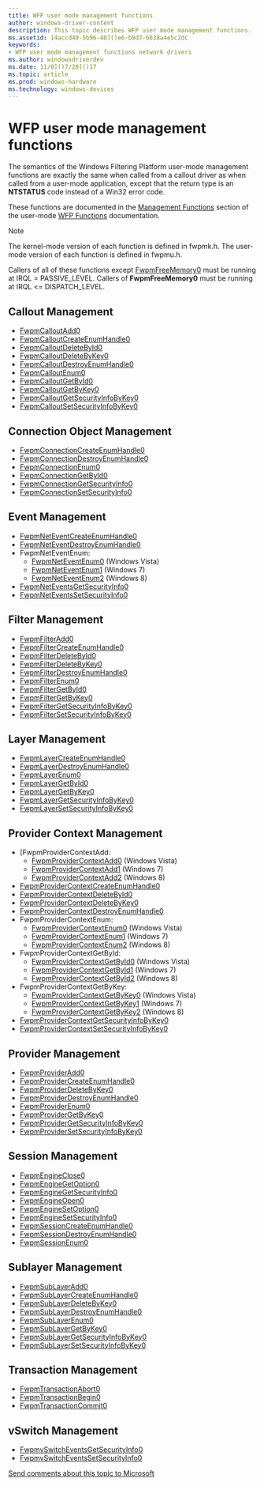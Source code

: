```yaml
---
title: WFP user mode management functions
author: windows-driver-content
description: This topic describes WFP user mode management functions.
ms.assetid: 14accd49-5b96-40]()e6-b9d7-6638a4e5c2dc
keywords:
- WFP user mode management functions network drivers
ms.author: windowsdriverdev
ms.date: 11/0]()7/20]()17
ms.topic: article
ms.prod: windows-hardware
ms.technology: windows-devices
---
```


# WFP user mode management functions

The semantics of the Windows Filtering Platform user-mode management functions are exactly the same when called from a callout driver as when called from a user-mode application, except that the return type is an **NTSTATUS** code instead of a Win32 error code. 

These functions are documented in the [Management Functions](https://msdn.microsoft.com/library/windows/hardware/aa364943) section of the user-mode [WFP Functions](https://msdn.microsoft.com/library/windows/hardware/aa364931) documentation. 

> [!NOTE]
> The kernel-mode version of each function is defined in fwpmk.h. The user-mode version of each function is defined in fwpmu.h.
 
Callers of all of these functions except [FwpmFreeMemory0](https://msdn.microsoft.com/library/windows/hardware/aa364071) must be running at IRQL = PASSIVE_LEVEL. Callers of **FwpmFreeMemory0** must be running at IRQL <= DISPATCH_LEVEL.

## Callout Management

- [FwpmCalloutAdd0](https://msdn.microsoft.com/library/windows/hardware/aa364010) 
- [FwpmCalloutCreateEnumHandle0](https://msdn.microsoft.com/library/windows/hardware/aa364012) 
- [FwpmCalloutDeleteById0](https://msdn.microsoft.com/library/windows/hardware/aa364013) 
- [FwpmCalloutDeleteByKey0](https://msdn.microsoft.com/library/windows/hardware/aa364016) 
- [FwpmCalloutDestroyEnumHandle0](https://msdn.microsoft.com/library/windows/hardware/aa364017) 
- [FwpmCalloutEnum0](https://msdn.microsoft.com/library/windows/hardware/aa364020) 
- [FwpmCalloutGetById0](https://msdn.microsoft.com/library/windows/hardware/aa364022) 
- [FwpmCalloutGetByKey0](https://msdn.microsoft.com/library/windows/hardware/aa364024) 
- [FwpmCalloutGetSecurityInfoByKey0](https://msdn.microsoft.com/library/windows/hardware/aa364026) 
- [FwpmCalloutSetSecurityInfoByKey0](https://msdn.microsoft.com/library/windows/hardware/aa364027) 

## Connection Object Management

- [FwpmConnectionCreateEnumHandle0](https://msdn.microsoft.com/library/windows/hardware/hh447303) 
- [FwpmConnectionDestroyEnumHandle0](https://msdn.microsoft.com/library/windows/hardware/hh447304) 
- [FwpmConnectionEnum0](https://msdn.microsoft.com/library/windows/hardware/hh447305) 
- [FwpmConnectionGetById0](https://msdn.microsoft.com/library/windows/hardware/hh447307) 
- [FwpmConnectionGetSecurityInfo0](https://msdn.microsoft.com/library/windows/hardware/hh447308) 
- [FwpmConnectionSetSecurityInfo0](https://msdn.microsoft.com/library/windows/hardware/hh447309) 

## Event Management

- [FwpmNetEventCreateEnumHandle0](https://msdn.microsoft.com/library/windows/hardware/aa364175) 
- [FwpmNetEventDestroyEnumHandle0](https://msdn.microsoft.com/library/windows/hardware/aa364176) 
- FwpmNetEventEnum:
    - [FwpmNetEventEnum0](https://msdn.microsoft.com/library/windows/hardware/aa364177) (Windows Vista)
    - [FwpmNetEventEnum1](https://msdn.microsoft.com/library/windows/hardware/dd744936) (Windows 7)
    - [FwpmNetEventEnum2](https://msdn.microsoft.com/library/windows/hardware/hh447314) (Windows 8)
- [FwpmNetEventsGetSecurityInfo0](https://msdn.microsoft.com/library/windows/hardware/aa814094) 
- [FwpmNetEventsSetSecurityInfo0](https://msdn.microsoft.com/library/windows/hardware/aa814095) 

## Filter Management

- [FwpmFilterAdd0](https://msdn.microsoft.com/library/windows/hardware/aa364046) 
- [FwpmFilterCreateEnumHandle0](https://msdn.microsoft.com/library/windows/hardware/aa364048) 
- [FwpmFilterDeleteById0](https://msdn.microsoft.com/library/windows/hardware/aa364050) 
- [FwpmFilterDeleteByKey0](https://msdn.microsoft.com/library/windows/hardware/aa364053) 
- [FwpmFilterDestroyEnumHandle0](https://msdn.microsoft.com/library/windows/hardware/aa364055) 
- [FwpmFilterEnum0](https://msdn.microsoft.com/library/windows/hardware/aa364058) 
- [FwpmFilterGetById0](https://msdn.microsoft.com/library/windows/hardware/aa364059) 
- [FwpmFilterGetByKey0](https://msdn.microsoft.com/library/windows/hardware/aa364060) 
- [FwpmFilterGetSecurityInfoByKey0](https://msdn.microsoft.com/library/windows/hardware/aa364061) 
- [FwpmFilterSetSecurityInfoByKey0](https://msdn.microsoft.com/library/windows/hardware/aa364064) 

## Layer Management

- [FwpmLayerCreateEnumHandle0](https://msdn.microsoft.com/library/windows/hardware/aa364167) 
- [FwpmLayerDestroyEnumHandle0](https://msdn.microsoft.com/library/windows/hardware/aa364168) 
- [FwpmLayerEnum0](https://msdn.microsoft.com/library/windows/hardware/aa364169) 
- [FwpmLayerGetById0](https://msdn.microsoft.com/library/windows/hardware/aa364170) 
- [FwpmLayerGetByKey0](https://msdn.microsoft.com/library/windows/hardware/aa364171) 
- [FwpmLayerGetSecurityInfoByKey0](https://msdn.microsoft.com/library/windows/hardware/aa364172) 
- [FwpmLayerSetSecurityInfoByKey0](https://msdn.microsoft.com/library/windows/hardware/aa364174) 

## Provider Context Management

- [FwpmProviderContextAdd:
    - [FwpmProviderContextAdd0](https://msdn.microsoft.com/library/windows/hardware/aa364181) (Windows Vista)
    - [FwpmProviderContextAdd1](https://msdn.microsoft.com/library/windows/hardware/dd744940) (Windows 7)
    - [FwpmProviderContextAdd2](https://msdn.microsoft.com/library/windows/hardware/hh447316) (Windows 8)
- [FwpmProviderContextCreateEnumHandle0](https://msdn.microsoft.com/library/windows/hardware/aa364182) 
- [FwpmProviderContextDeleteById0](https://msdn.microsoft.com/library/windows/hardware/aa364183) 
- [FwpmProviderContextDeleteByKey0](https://msdn.microsoft.com/library/windows/hardware/aa364184) 
- [FwpmProviderContextDestroyEnumHandle0](https://msdn.microsoft.com/library/windows/hardware/aa364185) 
- FwpmProviderContextEnum:
    - [FwpmProviderContextEnum0](https://msdn.microsoft.com/library/windows/hardware/aa364186) (Windows Vista)
    - [FwpmProviderContextEnum1](https://msdn.microsoft.com/library/windows/hardware/dd744941) (Windows 7)
    - [FwpmProviderContextEnum2](https://msdn.microsoft.com/library/windows/hardware/hh447332) (Windows 8)
- FwpmProviderContextGetById:
    - [FwpmProviderContextGetById0](https://msdn.microsoft.com/library/windows/hardware/aa364187) (Windows Vista)
    - [FwpmProviderContextGetById1](https://msdn.microsoft.com/library/windows/hardware/dd744942) (Windows 7)
    - [FwpmProviderContextGetById2](https://msdn.microsoft.com/library/windows/hardware/hh447335) (Windows 8)
- FwpmProviderContextGetByKey:
    - [FwpmProviderContextGetByKey0](https://msdn.microsoft.com/library/windows/hardware/aa364188) (Windows Vista)
    - [FwpmProviderContextGetByKey1](https://msdn.microsoft.com/library/windows/hardware/dd744943) (Windows 7)
    - [FwpmProviderContextGetByKey2](https://msdn.microsoft.com/library/windows/hardware/hh447337) (Windows 8)
- [FwpmProviderContextGetSecurityInfoByKey0](https://msdn.microsoft.com/library/windows/hardware/aa364189) 
- [FwpmProviderContextSetSecurityInfoByKey0](https://msdn.microsoft.com/library/windows/hardware/aa364190) 

## Provider Management

- [FwpmProviderAdd0](https://msdn.microsoft.com/library/windows/hardware/aa364180) 
- [FwpmProviderCreateEnumHandle0](https://msdn.microsoft.com/library/windows/hardware/aa364194) 
- [FwpmProviderDeleteByKey0](https://msdn.microsoft.com/library/windows/hardware/aa364195) 
- [FwpmProviderDestroyEnumHandle0](https://msdn.microsoft.com/library/windows/hardware/aa364196) 
- [FwpmProviderEnum0](https://msdn.microsoft.com/library/windows/hardware/aa364197) 
- [FwpmProviderGetByKey0](https://msdn.microsoft.com/library/windows/hardware/aa364198) 
- [FwpmProviderGetSecurityInfoByKey0](https://msdn.microsoft.com/library/windows/hardware/aa364199) 
- [FwpmProviderSetSecurityInfoByKey0](https://msdn.microsoft.com/library/windows/hardware/aa364200) 

## Session Management

- [FwpmEngineClose0](https://msdn.microsoft.com/library/windows/hardware/aa364034) 
- [FwpmEngineGetOption0](https://msdn.microsoft.com/library/windows/hardware/aa364035) 
- [FwpmEngineGetSecurityInfo0](https://msdn.microsoft.com/library/windows/hardware/aa364038) 
- [FwpmEngineOpen0](https://msdn.microsoft.com/library/windows/hardware/aa364040) 
- [FwpmEngineSetOption0](https://msdn.microsoft.com/library/windows/hardware/aa364042) 
- [FwpmEngineSetSecurityInfo0](https://msdn.microsoft.com/library/windows/hardware/aa364044) 
- [FwpmSessionCreateEnumHandle0](https://msdn.microsoft.com/library/windows/hardware/aa364204) 
- [FwpmSessionDestroyEnumHandle0](https://msdn.microsoft.com/library/windows/hardware/aa364205) 
- [FwpmSessionEnum0](https://msdn.microsoft.com/library/windows/hardware/aa364206) 

## Sublayer Management

- [FwpmSubLayerAdd0](https://msdn.microsoft.com/library/windows/hardware/aa364207) 
- [FwpmSubLayerCreateEnumHandle0](https://msdn.microsoft.com/library/windows/hardware/aa364208) 
- [FwpmSubLayerDeleteByKey0](https://msdn.microsoft.com/library/windows/hardware/aa364209) 
- [FwpmSubLayerDestroyEnumHandle0](https://msdn.microsoft.com/library/windows/hardware/aa364210) 
- [FwpmSubLayerEnum0](https://msdn.microsoft.com/library/windows/hardware/aa364211) 
- [FwpmSubLayerGetByKey0](https://msdn.microsoft.com/library/windows/hardware/aa364212) 
- [FwpmSubLayerGetSecurityInfoByKey0](https://msdn.microsoft.com/library/windows/hardware/aa364213) 
- [FwpmSubLayerSetSecurityInfoByKey0](https://msdn.microsoft.com/library/windows/hardware/aa364235) 

## Transaction Management

- [FwpmTransactionAbort0](https://msdn.microsoft.com/library/windows/hardware/aa364242) 
- [FwpmTransactionBegin0](https://msdn.microsoft.com/library/windows/hardware/aa364243) 
- [FwpmTransactionCommit0](https://msdn.microsoft.com/library/windows/hardware/aa364245) 

## vSwitch Management

- [FwpmvSwitchEventsGetSecurityInfo0](https://msdn.microsoft.com/library/windows/hardware/hh447339) 
- [FwpmvSwitchEventsSetSecurityInfo0](https://msdn.microsoft.com/library/windows/hardware/hh447341) 

[Send comments about this topic to Microsoft](mailto:wsddocfb@microsoft.com?subject=Documentation%20feedback%20%5Bp_mb\p_mb%5D:%20Planning%20your%20APN%20database%20submission%20%20RELEASE:%20%281/18/2017%29&body=%0A%0APRIVACY%20STATEMENT%0A%0AWe%20use%20your%20feedback%20to%20improve%20the%20documentation.%20We%20don't%20use%20your%20email%20address%20for%20any%20other%20purpose,%20and%20we'll%20remove%20your%20email%20address%20from%20our%20system%20after%20the%20issue%20that%20you're%20reporting%20is%20fixed.%20While%20we're%20working%20to%20fix%20this%20issue,%20we%20might%20send%20you%20an%20email%20message%20to%20ask%20for%20more%20info.%20Later,%20we%20might%20also%20send%20you%20an%20email%20message%20to%20let%20you%20know%20that%20we've%20addressed%20your%20feedback.%0A%0AFor%20more%20info%20about%20Microsoft's%20privacy%20policy,%20see%20http://privacy.microsoft.com/default.aspx. "Send comments about this topic to Microsoft")